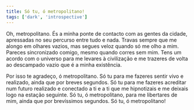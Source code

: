 ```yaml
---
title: Só tu, ó metropolitano!
tags: ['dark', 'introspective']
---
```


Oh, metropolitano. És a minha ponte de contacto com as gentes da cidade, apressadas no seu percurso entre tudo e nada. Travas sempre que me alongo em olhares vazios, mas segues veloz quando só me olho a mim. Pareces sincronizado comigo, mesmo quando corres sem mim. Tens um acordo com o universo para me levares à civilização e me trazeres de volta ao descampado vazio que é a minha existência.

Por isso te agradeço, ó metropolitano. Só tu para me fazeres sentir vivo e realizado, ainda que por breves segundos. Só tu para me fazeres acreditar num futuro realizado e conectado a ti e a ti que me hipnotizais e me deixais logo na estação seguinte. Só tu, ó metropolitano, para me libertares de mim, ainda que por brevíssimos segundos. Só tu, ó metropolitano!
